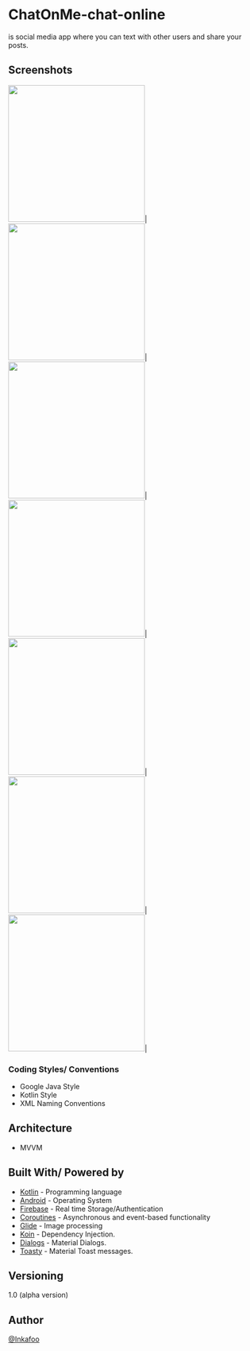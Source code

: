 # ChatOnMe-chat-online
is social media app where you can text with other users and share your posts.

## Screenshots
<img src="https://github.com/Inkafoo/ChatOnMe-chat-online/blob/master/screenshots/Screenshot_2019-11-18-14-21-12-644_com.example.chatonme.png" width="275" >|
<img src="https://github.com/Inkafoo/ChatOnMe-chat-online/blob/master/screenshots/Screenshot_2019-11-18-14-21-15-448_com.example.chatonme.png" width="275" >|
<img src="https://github.com/Inkafoo/ChatOnMe-chat-online/blob/master/screenshots/Screenshot_2020-04-08-14-03-20-277_com.example.chatonme.jpg" width="275" >|
<img src="https://github.com/Inkafoo/ChatOnMe-chat-online/blob/master/screenshots/Screenshot_2020-04-08-14-12-04-089_com.example.chatonme.jpg" width="275" >|
<img src="https://github.com/Inkafoo/ChatOnMe-chat-online/blob/master/screenshots/Screenshot_2020-04-08-14-15-56-208_com.example.chatonme.jpg" width="275" >|
<img src="https://github.com/Inkafoo/ChatOnMe-chat-online/blob/master/screenshots/Screenshot_2020-04-08-14-16-26-682_com.example.chatonme.jpg" width="275" >|
<img src="https://github.com/Inkafoo/ChatOnMe-chat-online/blob/master/screenshots/Screenshot_2020-04-08-14-43-02-609_com.example.chatonme.jpg" width="275" >|

### Coding Styles/ Conventions
- Google Java Style
- Kotlin Style
- XML Naming Conventions

## Architecture
* MVVM

## Built With/ Powered by
* [Kotlin](https://kotlinlang.org/) - Programming language
* [Android](https://www.android.com/) - Operating System
* [Firebase](https://firebase.google.com/) - Real time Storage/Authentication
* [Coroutines](https://github.com/Kotlin/kotlinx.coroutines) - Asynchronous and event-based functionality
* [Glide](https://github.com/bumptech/glide) - Image processing
* [Koin](https://github.com/InsertKoinIO/koin) - Dependency Injection.
* [Dialogs](https://github.com/afollestad/material-dialogs) - Material Dialogs.
* [Toasty](https://github.com/GrenderG/Toasty) - Material Toast messages.

## Versioning
1.0 (alpha version) 

## Author
[@Inkafoo](https://github.com/Inkafoo)
